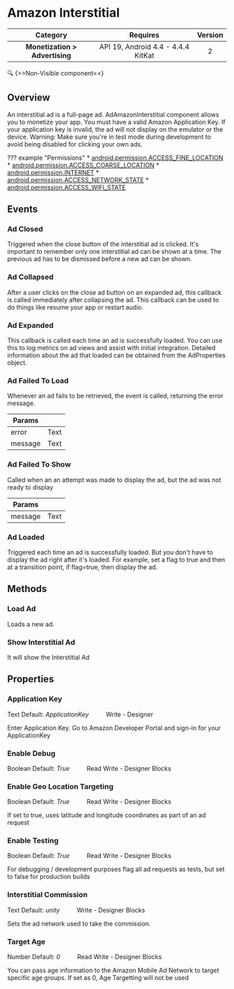# Amazon Interstitial

| Category | Requires | Version |
|:--------:|:-------:|:--------:|
|**Monetization > Advertising**|<span class="chip chip-any">API 19, Android 4.4 - 4.4.4 KitKat</span>|<span class="chip chip-number">2</span>|

:mag: {>>Non-Visible component<<}

## Overview

An interstitial ad is a full-page ad. AdAmazonInterstitial component allows you to monetize your app. You must have a valid Amazon Application Key. If your application key is invalid, the ad will not display on the emulator or the device. Warning: Make sure you're in test mode during development to avoid being disabled for clicking your own ads.

??? example "Permissions"
    * [android.permission.ACCESS_FINE_LOCATION](https://developer.android.com/reference/android/Manifest.permission.html#ACCESS_FINE_LOCATION)
    * [android.permission.ACCESS_COARSE_LOCATION](https://developer.android.com/reference/android/Manifest.permission.html#ACCESS_COARSE_LOCATION)
    * [android.permission.INTERNET](https://developer.android.com/reference/android/Manifest.permission.html#INTERNET)
    * [android.permission.ACCESS_NETWORK_STATE](https://developer.android.com/reference/android/Manifest.permission.html#ACCESS_NETWORK_STATE)
    * [android.permission.ACCESS_WIFI_STATE](https://developer.android.com/reference/android/Manifest.permission.html#ACCESS_WIFI_STATE)

## Events

### Ad Closed

Triggered when the close button of the interstitial ad is clicked. It's important to remember only one interstitial ad can be shown at a time. The previous ad has to be dismissed before a new ad can be shown.

<div class="block" ai2-block="event" not-rendered="true" value="%7B%22componentName%22:%20%22Amazon%20Interstitial%22,%20%22name%22:%20%22Ad%20Closed%22,%20%22param%22:%20%5B%5D%7D"></div>

### Ad Collapsed

After a user clicks on the close ad button on an expanded ad, this callback is called immediately after collapsing the ad. This callback can be used to do things like resume your app or restart audio.

<div class="block" ai2-block="event" not-rendered="true" value="%7B%22componentName%22:%20%22Amazon%20Interstitial%22,%20%22name%22:%20%22Ad%20Collapsed%22,%20%22param%22:%20%5B%5D%7D"></div>

### Ad Expanded

This callback is called each time an ad is successfully loaded. You can use this to log metrics on ad views and assist with initial integration. Detailed information about the ad that loaded can be obtained from the AdProperties object.

<div class="block" ai2-block="event" not-rendered="true" value="%7B%22componentName%22:%20%22Amazon%20Interstitial%22,%20%22name%22:%20%22Ad%20Expanded%22,%20%22param%22:%20%5B%5D%7D"></div>

### Ad Failed To Load

Whenever an ad fails to be retrieved, the event is called, returning the error message.

<div class="block" ai2-block="event" not-rendered="true" value="%7B%22componentName%22:%20%22Amazon%20Interstitial%22,%20%22name%22:%20%22Ad%20Failed%20To%20Load%22,%20%22param%22:%20%5B%22error%22,%20%22message%22%5D%7D"></div>

| Params | []() |
|--------|------|
|error|<span class="chip chip-text">Text</span>|
|message|<span class="chip chip-text">Text</span>|

### Ad Failed To Show

Called when an an attempt was made to display the ad, but the ad was not ready to display

<div class="block" ai2-block="event" not-rendered="true" value="%7B%22componentName%22:%20%22Amazon%20Interstitial%22,%20%22name%22:%20%22Ad%20Failed%20To%20Show%22,%20%22param%22:%20%5B%22message%22%5D%7D"></div>

| Params | []() |
|--------|------|
|message|<span class="chip chip-text">Text</span>|

### Ad Loaded

Triggered each time an ad is successfully loaded. But you don't have to display the ad right after it's loaded. For example, set a flag to true and then at a transition point, if flag=true, then display the ad.

<div class="block" ai2-block="event" not-rendered="true" value="%7B%22componentName%22:%20%22Amazon%20Interstitial%22,%20%22name%22:%20%22Ad%20Loaded%22,%20%22param%22:%20%5B%5D%7D"></div>

## Methods

### Load Ad

Loads a new ad.

<div class="block" ai2-block="method" not-rendered="true" value="%7B%22componentName%22:%20%22Amazon%20Interstitial%22,%20%22name%22:%20%22Load%20Ad%22,%20%22output%22:%20false,%20%22param%22:%20%5B%5D%7D"></div>

### Show Interstitial Ad

It will show the Interstitial Ad

<div class="block" ai2-block="method" not-rendered="true" value="%7B%22componentName%22:%20%22Amazon%20Interstitial%22,%20%22name%22:%20%22Show%20Interstitial%20Ad%22,%20%22output%22:%20false,%20%22param%22:%20%5B%5D%7D"></div>

## Properties

### Application Key

<span class="chip chip-text">Text</span><span style="user-select: none;">&nbsp;</span><span class="chip chip-text">Default: <i>ApplicationKey</i></span><span style="user-select: none;">&nbsp;&nbsp;&nbsp;&nbsp;&nbsp;&nbsp;&nbsp;&nbsp;&nbsp;&nbsp;</span><span class="chip chip-rw">Write</span><span style="user-select: none;">&nbsp;</span>-<span style="user-select: none;">&nbsp;</span><span class="chip chip-bd">Designer</span><span style="user-select: none;">&nbsp;</span>

Enter Application Key. Go to Amazon Developer Portal and sign-in for your ApplicationKey

### Enable Debug

<span class="chip chip-boolean">Boolean</span><span style="user-select: none;">&nbsp;</span><span class="chip chip-boolean">Default: <i>True</i></span><span style="user-select: none;">&nbsp;&nbsp;&nbsp;&nbsp;&nbsp;&nbsp;&nbsp;&nbsp;&nbsp;&nbsp;</span><span class="chip chip-rw">Read</span><span style="user-select: none;">&nbsp;</span><span class="chip chip-rw">Write</span><span style="user-select: none;">&nbsp;</span>-<span style="user-select: none;">&nbsp;</span><span class="chip chip-bd">Designer</span><span style="user-select: none;">&nbsp;</span><span class="chip chip-bd">Blocks</span><span style="user-select: none;">&nbsp;</span>

<div class="block" ai2-block="property" not-rendered="true" value="%7B%22componentName%22:%20%22Amazon%20Interstitial%22,%20%22name%22:%20%22Enable%20Debug%22,%20%22getter%22:%20true%7D"></div>
<div class="block" ai2-block="property" not-rendered="true" value="%7B%22componentName%22:%20%22Amazon%20Interstitial%22,%20%22name%22:%20%22Enable%20Debug%22,%20%22getter%22:%20false%7D"></div>

### Enable Geo Location Targeting

<span class="chip chip-boolean">Boolean</span><span style="user-select: none;">&nbsp;</span><span class="chip chip-boolean">Default: <i>True</i></span><span style="user-select: none;">&nbsp;&nbsp;&nbsp;&nbsp;&nbsp;&nbsp;&nbsp;&nbsp;&nbsp;&nbsp;</span><span class="chip chip-rw">Read</span><span style="user-select: none;">&nbsp;</span><span class="chip chip-rw">Write</span><span style="user-select: none;">&nbsp;</span>-<span style="user-select: none;">&nbsp;</span><span class="chip chip-bd">Designer</span><span style="user-select: none;">&nbsp;</span><span class="chip chip-bd">Blocks</span><span style="user-select: none;">&nbsp;</span>

If set to true, uses latitude and longitude coordinates as part of an ad request

<div class="block" ai2-block="property" not-rendered="true" value="%7B%22componentName%22:%20%22Amazon%20Interstitial%22,%20%22name%22:%20%22Enable%20Geo%20Location%20Targeting%22,%20%22getter%22:%20true%7D"></div>
<div class="block" ai2-block="property" not-rendered="true" value="%7B%22componentName%22:%20%22Amazon%20Interstitial%22,%20%22name%22:%20%22Enable%20Geo%20Location%20Targeting%22,%20%22getter%22:%20false%7D"></div>

### Enable Testing

<span class="chip chip-boolean">Boolean</span><span style="user-select: none;">&nbsp;</span><span class="chip chip-boolean">Default: <i>True</i></span><span style="user-select: none;">&nbsp;&nbsp;&nbsp;&nbsp;&nbsp;&nbsp;&nbsp;&nbsp;&nbsp;&nbsp;</span><span class="chip chip-rw">Read</span><span style="user-select: none;">&nbsp;</span><span class="chip chip-rw">Write</span><span style="user-select: none;">&nbsp;</span>-<span style="user-select: none;">&nbsp;</span><span class="chip chip-bd">Designer</span><span style="user-select: none;">&nbsp;</span><span class="chip chip-bd">Blocks</span><span style="user-select: none;">&nbsp;</span>

For debugging / development purposes flag all ad requests as tests, but set to false for production builds

<div class="block" ai2-block="property" not-rendered="true" value="%7B%22componentName%22:%20%22Amazon%20Interstitial%22,%20%22name%22:%20%22Enable%20Testing%22,%20%22getter%22:%20true%7D"></div>
<div class="block" ai2-block="property" not-rendered="true" value="%7B%22componentName%22:%20%22Amazon%20Interstitial%22,%20%22name%22:%20%22Enable%20Testing%22,%20%22getter%22:%20false%7D"></div>

### Interstitial Commission

<span class="chip chip-text">Text</span><span style="user-select: none;">&nbsp;</span><span class="chip chip-text">Default: <i>unity</i></span><span style="user-select: none;">&nbsp;&nbsp;&nbsp;&nbsp;&nbsp;&nbsp;&nbsp;&nbsp;&nbsp;&nbsp;</span><span class="chip chip-rw">Write</span><span style="user-select: none;">&nbsp;</span>-<span style="user-select: none;">&nbsp;</span><span class="chip chip-bd">Designer</span><span style="user-select: none;">&nbsp;</span><span class="chip chip-bd">Blocks</span><span style="user-select: none;">&nbsp;</span>

Sets the ad network used to take the commission.

<div class="block" ai2-block="property" not-rendered="true" value="%7B%22componentName%22:%20%22Amazon%20Interstitial%22,%20%22name%22:%20%22Interstitial%20Commission%22,%20%22getter%22:%20false%7D"></div>

### Target Age

<span class="chip chip-number">Number</span><span style="user-select: none;">&nbsp;</span><span class="chip chip-number">Default: <i>0</i></span><span style="user-select: none;">&nbsp;&nbsp;&nbsp;&nbsp;&nbsp;&nbsp;&nbsp;&nbsp;&nbsp;&nbsp;</span><span class="chip chip-rw">Read</span><span style="user-select: none;">&nbsp;</span><span class="chip chip-rw">Write</span><span style="user-select: none;">&nbsp;</span>-<span style="user-select: none;">&nbsp;</span><span class="chip chip-bd">Designer</span><span style="user-select: none;">&nbsp;</span><span class="chip chip-bd">Blocks</span><span style="user-select: none;">&nbsp;</span>

You can pass age information to the Amazon Mobile Ad Network to target specific age groups. If set as 0, Age Targetting will not be used

<div class="block" ai2-block="property" not-rendered="true" value="%7B%22componentName%22:%20%22Amazon%20Interstitial%22,%20%22name%22:%20%22Target%20Age%22,%20%22getter%22:%20true%7D"></div>
<div class="block" ai2-block="property" not-rendered="true" value="%7B%22componentName%22:%20%22Amazon%20Interstitial%22,%20%22name%22:%20%22Target%20Age%22,%20%22getter%22:%20false%7D"></div>

